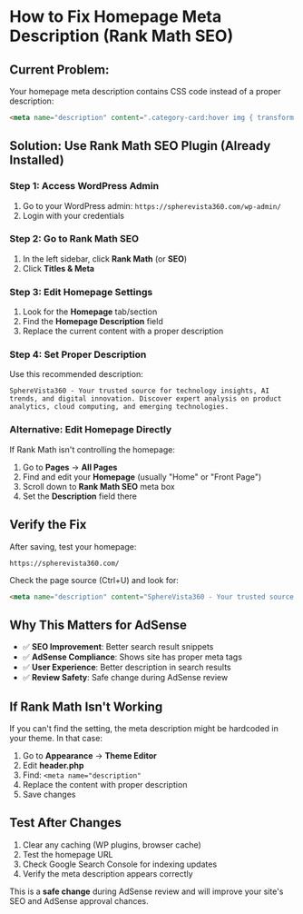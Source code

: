 # How to Fix Homepage Meta Description (Rank Math SEO)

## Current Problem:
Your homepage meta description contains CSS code instead of a proper description:
```html
<meta name="description" content=".category-card:hover img { transform: scale(1.08); }"/>
```

## Solution: Use Rank Math SEO Plugin (Already Installed)

### Step 1: Access WordPress Admin
1. Go to your WordPress admin: `https://spherevista360.com/wp-admin/`
2. Login with your credentials

### Step 2: Go to Rank Math SEO
1. In the left sidebar, click **Rank Math** (or **SEO**)
2. Click **Titles & Meta**

### Step 3: Edit Homepage Settings
1. Look for the **Homepage** tab/section
2. Find the **Homepage Description** field
3. Replace the current content with a proper description

### Step 4: Set Proper Description
Use this recommended description:
```
SphereVista360 - Your trusted source for technology insights, AI trends, and digital innovation. Discover expert analysis on product analytics, cloud computing, and emerging technologies.
```

### Alternative: Edit Homepage Directly
If Rank Math isn't controlling the homepage:

1. Go to **Pages** → **All Pages**
2. Find and edit your **Homepage** (usually "Home" or "Front Page")
3. Scroll down to **Rank Math SEO** meta box
4. Set the **Description** field there

## Verify the Fix
After saving, test your homepage:
```
https://spherevista360.com/
```

Check the page source (Ctrl+U) and look for:
```html
<meta name="description" content="SphereVista360 - Your trusted source for..."/>
```

## Why This Matters for AdSense
- ✅ **SEO Improvement**: Better search result snippets
- ✅ **AdSense Compliance**: Shows site has proper meta tags
- ✅ **User Experience**: Better description in search results
- ✅ **Review Safety**: Safe change during AdSense review

## If Rank Math Isn't Working
If you can't find the setting, the meta description might be hardcoded in your theme. In that case:

1. Go to **Appearance** → **Theme Editor**
2. Edit **header.php**
3. Find: `<meta name="description"`
4. Replace the content with proper description
5. Save changes

## Test After Changes
1. Clear any caching (WP plugins, browser cache)
2. Test the homepage URL
3. Check Google Search Console for indexing updates
4. Verify the meta description appears correctly

This is a **safe change** during AdSense review and will improve your site's SEO and AdSense approval chances.